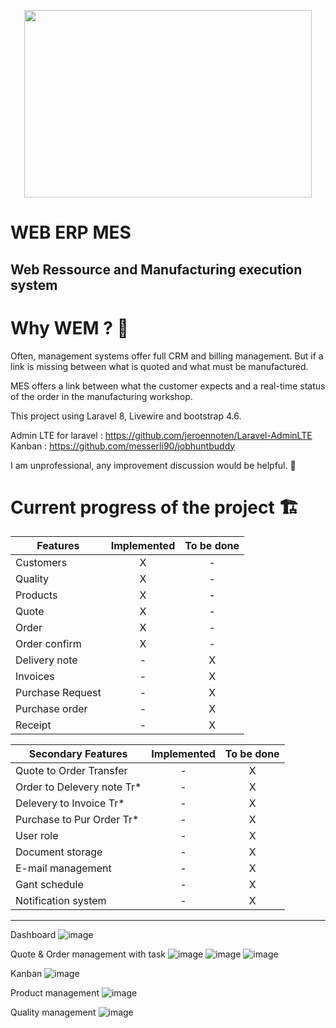 

<p align="center">
  <img width="460" height="300" src="https://user-images.githubusercontent.com/75578469/127404015-3706b77f-dea3-4acb-a722-06f483de95a9.png">
</p>

# WEB ERP MES
##  Web Ressource and Manufacturing execution system  


# Why WEM ? :monocle_face:

Often, management systems offer full CRM and billing management. But if a link is missing between what is quoted and what must be manufactured.

MES offers a link between what the customer expects and a real-time status of the order in the manufacturing workshop.

This project using Laravel 8, Livewire and bootstrap 4.6.

 Admin LTE for laravel : https://github.com/jeroennoten/Laravel-AdminLTE
 Kanban : https://github.com/messerli90/jobhuntbuddy

I am unprofessional, any improvement discussion would be helpful. :hugs:


# Current progress of the project :building_construction:

| Features         | Implemented | To be done |    
|------------------|:-----------:|:----------:|    
| Customers        |      X      |      -     |     
| Quality          |      X      |      -     |     
| Products         |      X      |      -     |    
| Quote            |      X      |      -     |     
| Order            |      X      |      -     |     
| Order confirm    |      X      |      -     |    
| Delivery note    |      -      |      X     |     
| Invoices         |      -      |      X     |     
| Purchase Request |      -      |      X     |     
| Purchase order   |      -      |      X     |     
| Receipt          |      -      |      X     |     


| Secondary Features         | Implemented | To be done |
|----------------------------|:-----------:|:----------:|
| Quote to Order Transfer    |      -      |      X     |
| Order to Delevery note Tr* |      -      |      X     |
| Delevery  to Invoice Tr*   |      -      |      X     |
| Purchase to Pur Order Tr*  |      -      |      X     |
| User role                  |      -      |      X     |
| Document storage           |      -      |      X     |
| E-mail management          |      -      |      X     |
| Gant schedule              |      -      |      X     |
| Notification system        |      -      |      X     |
   
-----------------
Dashboard
![image](https://user-images.githubusercontent.com/75578469/142014236-95ee7d9a-1f7f-464f-8843-24617298e888.png)


Quote & Order management with task
![image](https://user-images.githubusercontent.com/75578469/133943361-0b84e6d1-205a-4b65-8e1a-7ed7628ce513.png)
![image](https://user-images.githubusercontent.com/75578469/133943379-fc82f781-f806-4e05-82df-22b3091e4de8.png)
![image](https://user-images.githubusercontent.com/75578469/142014346-09f2eb77-c6e8-49a5-bf76-d4111f867bda.png)

Kanban 
![image](https://user-images.githubusercontent.com/75578469/142014584-bb6751ea-51af-404f-9607-fc9f2999c6d4.png)


Product management
![image](https://user-images.githubusercontent.com/75578469/133003240-b793df70-2088-43ea-9141-bf2b06f0c124.png)


Quality management 
![image](https://user-images.githubusercontent.com/75578469/129486002-763a1560-6a29-40fd-9707-2dbc756fc412.png)




